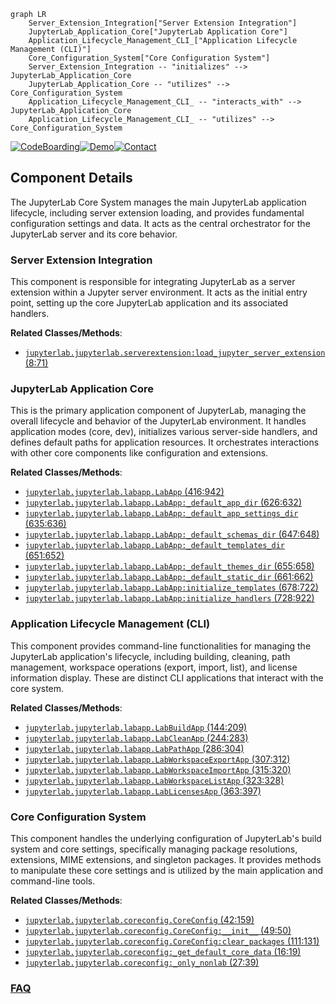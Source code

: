 ```mermaid
graph LR
    Server_Extension_Integration["Server Extension Integration"]
    JupyterLab_Application_Core["JupyterLab Application Core"]
    Application_Lifecycle_Management_CLI_["Application Lifecycle Management (CLI)"]
    Core_Configuration_System["Core Configuration System"]
    Server_Extension_Integration -- "initializes" --> JupyterLab_Application_Core
    JupyterLab_Application_Core -- "utilizes" --> Core_Configuration_System
    Application_Lifecycle_Management_CLI_ -- "interacts_with" --> JupyterLab_Application_Core
    Application_Lifecycle_Management_CLI_ -- "utilizes" --> Core_Configuration_System
```
[![CodeBoarding](https://img.shields.io/badge/Generated%20by-CodeBoarding-9cf?style=flat-square)](https://github.com/CodeBoarding/GeneratedOnBoardings)[![Demo](https://img.shields.io/badge/Try%20our-Demo-blue?style=flat-square)](https://www.codeboarding.org/demo)[![Contact](https://img.shields.io/badge/Contact%20us%20-%20contact@codeboarding.org-lightgrey?style=flat-square)](mailto:contact@codeboarding.org)

## Component Details

The JupyterLab Core System manages the main JupyterLab application lifecycle, including server extension loading, and provides fundamental configuration settings and data. It acts as the central orchestrator for the JupyterLab server and its core behavior.

### Server Extension Integration
This component is responsible for integrating JupyterLab as a server extension within a Jupyter server environment. It acts as the initial entry point, setting up the core JupyterLab application and its associated handlers.


**Related Classes/Methods**:

- <a href="https://github.com/jupyterlab/jupyterlab/blob/master/jupyterlab/serverextension.py#L8-L71" target="_blank" rel="noopener noreferrer">`jupyterlab.jupyterlab.serverextension:load_jupyter_server_extension` (8:71)</a>


### JupyterLab Application Core
This is the primary application component of JupyterLab, managing the overall lifecycle and behavior of the JupyterLab environment. It handles application modes (core, dev), initializes various server-side handlers, and defines default paths for application resources. It orchestrates interactions with other core components like configuration and extensions.


**Related Classes/Methods**:

- <a href="https://github.com/jupyterlab/jupyterlab/blob/master/jupyterlab/labapp.py#L416-L942" target="_blank" rel="noopener noreferrer">`jupyterlab.jupyterlab.labapp.LabApp` (416:942)</a>
- <a href="https://github.com/jupyterlab/jupyterlab/blob/master/jupyterlab/labapp.py#L626-L632" target="_blank" rel="noopener noreferrer">`jupyterlab.jupyterlab.labapp.LabApp:_default_app_dir` (626:632)</a>
- <a href="https://github.com/jupyterlab/jupyterlab/blob/master/jupyterlab/labapp.py#L635-L636" target="_blank" rel="noopener noreferrer">`jupyterlab.jupyterlab.labapp.LabApp:_default_app_settings_dir` (635:636)</a>
- <a href="https://github.com/jupyterlab/jupyterlab/blob/master/jupyterlab/labapp.py#L647-L648" target="_blank" rel="noopener noreferrer">`jupyterlab.jupyterlab.labapp.LabApp:_default_schemas_dir` (647:648)</a>
- <a href="https://github.com/jupyterlab/jupyterlab/blob/master/jupyterlab/labapp.py#L651-L652" target="_blank" rel="noopener noreferrer">`jupyterlab.jupyterlab.labapp.LabApp:_default_templates_dir` (651:652)</a>
- <a href="https://github.com/jupyterlab/jupyterlab/blob/master/jupyterlab/labapp.py#L655-L658" target="_blank" rel="noopener noreferrer">`jupyterlab.jupyterlab.labapp.LabApp:_default_themes_dir` (655:658)</a>
- <a href="https://github.com/jupyterlab/jupyterlab/blob/master/jupyterlab/labapp.py#L661-L662" target="_blank" rel="noopener noreferrer">`jupyterlab.jupyterlab.labapp.LabApp:_default_static_dir` (661:662)</a>
- <a href="https://github.com/jupyterlab/jupyterlab/blob/master/jupyterlab/labapp.py#L678-L722" target="_blank" rel="noopener noreferrer">`jupyterlab.jupyterlab.labapp.LabApp:initialize_templates` (678:722)</a>
- <a href="https://github.com/jupyterlab/jupyterlab/blob/master/jupyterlab/labapp.py#L728-L922" target="_blank" rel="noopener noreferrer">`jupyterlab.jupyterlab.labapp.LabApp:initialize_handlers` (728:922)</a>


### Application Lifecycle Management (CLI)
This component provides command-line functionalities for managing the JupyterLab application's lifecycle, including building, cleaning, path management, workspace operations (export, import, list), and license information display. These are distinct CLI applications that interact with the core system.


**Related Classes/Methods**:

- <a href="https://github.com/jupyterlab/jupyterlab/blob/master/jupyterlab/labapp.py#L144-L209" target="_blank" rel="noopener noreferrer">`jupyterlab.jupyterlab.labapp.LabBuildApp` (144:209)</a>
- <a href="https://github.com/jupyterlab/jupyterlab/blob/master/jupyterlab/labapp.py#L244-L283" target="_blank" rel="noopener noreferrer">`jupyterlab.jupyterlab.labapp.LabCleanApp` (244:283)</a>
- <a href="https://github.com/jupyterlab/jupyterlab/blob/master/jupyterlab/labapp.py#L286-L304" target="_blank" rel="noopener noreferrer">`jupyterlab.jupyterlab.labapp.LabPathApp` (286:304)</a>
- <a href="https://github.com/jupyterlab/jupyterlab/blob/master/jupyterlab/labapp.py#L307-L312" target="_blank" rel="noopener noreferrer">`jupyterlab.jupyterlab.labapp.LabWorkspaceExportApp` (307:312)</a>
- <a href="https://github.com/jupyterlab/jupyterlab/blob/master/jupyterlab/labapp.py#L315-L320" target="_blank" rel="noopener noreferrer">`jupyterlab.jupyterlab.labapp.LabWorkspaceImportApp` (315:320)</a>
- <a href="https://github.com/jupyterlab/jupyterlab/blob/master/jupyterlab/labapp.py#L323-L328" target="_blank" rel="noopener noreferrer">`jupyterlab.jupyterlab.labapp.LabWorkspaceListApp` (323:328)</a>
- <a href="https://github.com/jupyterlab/jupyterlab/blob/master/jupyterlab/labapp.py#L363-L397" target="_blank" rel="noopener noreferrer">`jupyterlab.jupyterlab.labapp.LabLicensesApp` (363:397)</a>


### Core Configuration System
This component handles the underlying configuration of JupyterLab's build system and core settings, specifically managing package resolutions, extensions, MIME extensions, and singleton packages. It provides methods to manipulate these core settings and is utilized by the main application and command-line tools.


**Related Classes/Methods**:

- <a href="https://github.com/jupyterlab/jupyterlab/blob/master/jupyterlab/coreconfig.py#L42-L159" target="_blank" rel="noopener noreferrer">`jupyterlab.jupyterlab.coreconfig.CoreConfig` (42:159)</a>
- <a href="https://github.com/jupyterlab/jupyterlab/blob/master/jupyterlab/coreconfig.py#L49-L50" target="_blank" rel="noopener noreferrer">`jupyterlab.jupyterlab.coreconfig.CoreConfig:__init__` (49:50)</a>
- <a href="https://github.com/jupyterlab/jupyterlab/blob/master/jupyterlab/coreconfig.py#L111-L131" target="_blank" rel="noopener noreferrer">`jupyterlab.jupyterlab.coreconfig.CoreConfig:clear_packages` (111:131)</a>
- <a href="https://github.com/jupyterlab/jupyterlab/blob/master/jupyterlab/coreconfig.py#L16-L19" target="_blank" rel="noopener noreferrer">`jupyterlab.jupyterlab.coreconfig:_get_default_core_data` (16:19)</a>
- <a href="https://github.com/jupyterlab/jupyterlab/blob/master/jupyterlab/coreconfig.py#L27-L39" target="_blank" rel="noopener noreferrer">`jupyterlab.jupyterlab.coreconfig:_only_nonlab` (27:39)</a>




### [FAQ](https://github.com/CodeBoarding/GeneratedOnBoardings/tree/main?tab=readme-ov-file#faq)